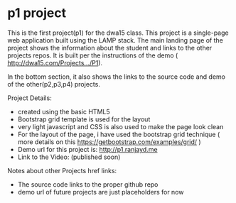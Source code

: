 # p1 project

This is the first project(p1) for the dwa15 class. This project is a single-page web application built using the LAMP stack. The main landing page of the project shows the information about the student and links to the other projects repos. It is built per the instructions of the demo ( http://dwa15.com/Projects.../P1).

In the bottom section, it also shows the links to the source code and demo of the other(p2,p3,p4) projects.

Project Details:
* created using the basic HTML5
* Bootstrap grid template is used for the layout
* very light javascript and CSS is also used to make the page look clean
* For the layout of the page, i have used the bootstrap grid technique ( more details on this https://getbootstrap.com/examples/grid/ )
* Demo url for this project is: http://p1.ranjayd.me
* Link to the Video: (published soon)

Notes about other Projects href links:
* The source code links to the proper github repo
* demo url of future projects are just placeholders for now
